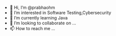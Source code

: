 - 👋 Hi, I’m @prabhaohm
- 👀 I’m interested in Software Testing,Cybersecurity
- 🌱 I’m currently learning Java
- 💞️ I’m looking to collaborate on ...
- 📫 How to reach me ...

<!---
prabhaohm/prabhaohm is a ✨ special ✨ repository because its `README.md` (this file) appears on your GitHub profile.
You can click the Preview link to take a look at your changes.
--->
